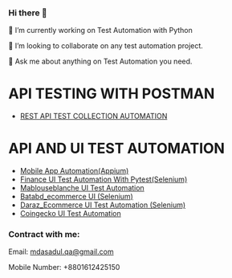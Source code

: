 ### Hi there 👋
🔭 I’m currently working on Test Automation with Python

👯 I’m looking to collaborate on any test automation project.

💬 Ask me about anything on Test Automation you need.



# API TESTING WITH POSTMAN
*  <a href='https://github.com/jahangiralam-qa/postmanapitestcollection'>REST API TEST COLLECTION AUTOMATION </a>

# API AND UI TEST AUTOMATION 
* <a href='https://github.com/asadulqa/Mobile-App-Automation'>Mobile App Automation(Appium)</a>
* <a href='https://github.com/asadulqa/financeassure'>Finance UI Test Automation With Pytest(Selenium)</a>
* <a href='https://github.com/asadulqa/Mablouseblanche_data-scraping-with-selenium-Webdriver'>Mablouseblanche UI Test Automation</a>
* <a href='https://github.com/asadulqa/-Batabd_data-scaping-with-Beautifulsoup4'>Batabd_ecommerce UI (Selenium)</a>
* <a href='https://github.com/asadulqa/Daraz_ecommerce-website-bangladesh'>Daraz_Ecommerce UI Test Automation (Selenium) </a>
* <a href='https://github.com/asadulqa/Coingecko'>Coingecko UI Test Automation</a>

### Contract with me:

Email: mdasadul.qa@gmail.com

Mobile Number: +8801612425150
<!--


Here are some ideas to get you started:

- 🔭 I’m currently working on ...
- 🌱 I’m currently learning ...
- 👯 I’m looking to collaborate on ...
- 🤔 I’m looking for help with ...
- 💬 Ask me about ...
- 📫 How to reach me: ...
- 😄 Pronouns: ...
- ⚡ Fun fact: ...
-->
